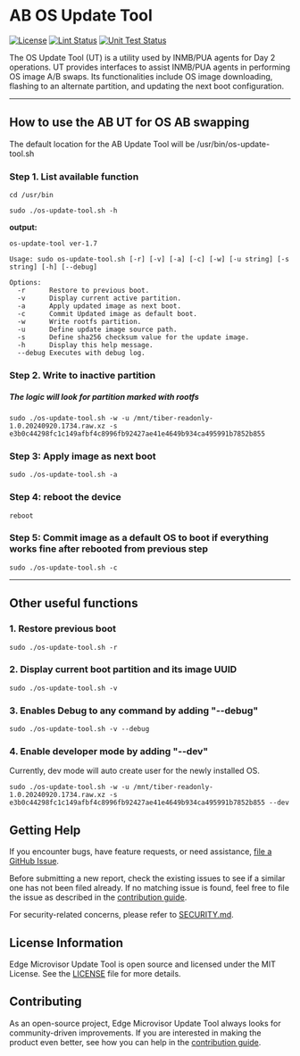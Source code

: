 # AB OS Update Tool
[![License](https://img.shields.io/badge/License-MIT-blue.svg)](./LICENSE)
[![Lint Status](https://github.com/open-edge-platform/edge-microvisor-update-tool/actions/workflows/lint-sh.yml/badge.svg)](https://github.com/open-edge-platform/edge-microvisor-update-tool/actions/workflows/lint-sh.yml)
[![Unit Test Status](https://github.com/open-edge-platform/edge-microvisor-update-tool/actions/workflows/unit-test.yml/badge.svg)](https://[github.com/intel-innersource/os.linux.tiberos.ab-update](https://github.com/open-edge-platform/edge-microvisor-update-tool)/actions/workflows/unit-test.yml)

The OS Update Tool (UT) is a utility used by INMB/PUA agents for Day 2 operations. UT provides interfaces to assist INMB/PUA agents in performing OS image A/B swaps. Its functionalities include OS image downloading, flashing to an alternate partition, and updating the next boot configuration.

___
## How to use the AB UT for OS AB swapping

The default location for the AB Update Tool will be /usr/bin/os-update-tool.sh

### Step 1. List available function
```
cd /usr/bin
```
```
sudo ./os-update-tool.sh -h
```
**output:**
```
os-update-tool ver-1.7

Usage: sudo os-update-tool.sh [-r] [-v] [-a] [-c] [-w] [-u string] [-s string] [-h] [--debug]

Options:
  -r      Restore to previous boot.
  -v      Display current active partition.
  -a      Apply updated image as next boot.
  -c      Commit Updated image as default boot.
  -w      Write rootfs partition.
  -u      Define update image source path.
  -s      Define sha256 checksum value for the update image.
  -h      Display this help message.
  --debug Executes with debug log.
```

### Step 2. Write to inactive partition

##### The logic will look for partition marked with rootfs
```
sudo ./os-update-tool.sh -w -u /mnt/tiber-readonly-1.0.20240920.1734.raw.xz -s e3b0c44298fc1c149afbf4c8996fb92427ae41e4649b934ca495991b7852b855
```

### Step 3: Apply image as next boot
```
sudo ./os-update-tool.sh -a
```

### Step 4: reboot the device
```
reboot
```

### Step 5: Commit image as a default OS to boot if everything works fine after rebooted from previous step
```
sudo ./os-update-tool.sh -c
```

___
## Other useful functions

### 1. Restore previous boot
```
sudo ./os-update-tool.sh -r
```

### 2. Display current boot partition and its image UUID
```
sudo ./os-update-tool.sh -v
```

### 3. Enables Debug to any command by adding "--debug"
```
sudo ./os-update-tool.sh -v --debug
```

### 4. Enable developer mode by adding "--dev"

Currently, dev mode will auto create user for the newly installed OS.

```
sudo ./os-update-tool.sh -w -u /mnt/tiber-readonly-1.0.20240920.1734.raw.xz -s e3b0c44298fc1c149afbf4c8996fb92427ae41e4649b934ca495991b7852b855 --dev
```

## Getting Help

If you encounter bugs, have feature requests, or need assistance,
[file a GitHub Issue](https://github.com/open-edge-platform/edge-microvisor-update-tool/issues).

Before submitting a new report, check the existing issues to see if a similar one has not
been filed already. If no matching issue is found, feel free to file the issue as described
in the [contribution guide](./CONTRIBUTING.md).

For security-related concerns, please refer to [SECURITY.md](./SECURITY.md).

## License Information

Edge Microvisor Update Tool is open source and licensed under the MIT License. See the [LICENSE](./LICENSE) file for more details.

## Contributing

As an open-source project, Edge Microvisor Update Tool always looks for community-driven improvements. If you are interested in making the product even better, see how you can help in the [contribution guide](./CONTRIBUTING.md).
